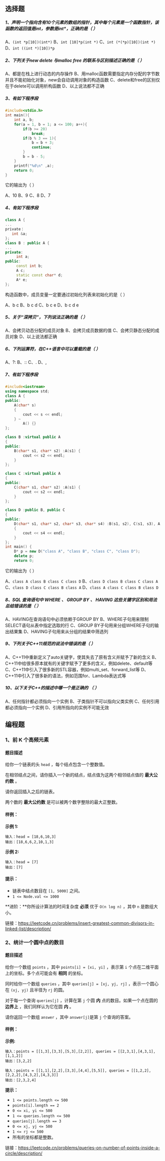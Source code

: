 

## 选择题

##### 1、声明一个指向含有10个元素的数组的指针，其中每个元素是一个函数指针，该函数的返回值是int，参数是int*，正确的是（   ）

A、`(int *p[10])(int*)`
B、`int [10]*p(int *)`
C、`int (*(*p)[10])(int *)`
D、`int ((int *)[10])*p`

##### 2、下列关于new delete 与malloc free 的联系与区别描述正确的是（   ）

A、都是在栈上进行动态的内存操作
B、用malloc函数需要指定内存分配的字节数并且不能初始化对象，new会自动调用对象的构造函数
C、delete和free的区别仅在于delete可以调用析构函数
D、以上说法都不正确

##### 3、有如下程序段

```c++
#include<stdio.h>
int main(){
    int a, b;
    for(a = 1, b = 1; a <= 100; a++){
        if(b >= 20)
            break;
        if(b % 3 == 1){
            b = b + 3;
            continue;
        }
        b = b - 5;
    }
    printf("%d\n" ,a);
    return 0;
}
```

它的输出为（   ）

A、10
B、9
C、8
D、7

##### 4、有如下程序段

```c++
class A {
...
private：
   int &a;
};
class B : public A {
...
private:
     int a;
public:
     const int b;
     A c;
     static const char* d;
     A* e;
};
```

构造函数中，成员变量一定要通过初始化列表来初始化的是（   ）

A、b c
B、b c d
C、b c e
D、b c d e

##### 5、关于“深拷贝”，下列说法正确的是（   ）

A、会拷贝动态分配的成员对象
B、会拷贝成员数据的值
C、会拷贝静态分配的成员对象
D、以上说法都正确

##### 6、下列运算符，在C++语言中可以重载的是（   ）

A、?:
B、::
C、.
D、,

##### 7、有如下程序段

```c++
#include<iostream>
using namespace std;
class A {
public:
	A(char* s)
	{
		cout << s << endl;
	} ~
		A() {}
};

class B :virtual public A
{
public:
	B(char* s1, char* s2) :A(s1) {
		cout << s2 << endl;
	}
};

class C :virtual public A
{
public:
	C(char* s1, char* s2) :A(s1) {
		cout << s2 << endl;
	}
};

class D :public B, public C
{
public:
	D(char* s1, char* s2, char* s3, char* s4) :B(s1, s2), C(s1, s3), A(s1)
	{
		cout << s4 << endl;
	}
};
int main() {
	D* p = new D("class A", "class B", "class C", "class D");
	delete p;
	return 0;
```

它的输出为（   ）

A、`class A class B class C class D` 
B、`class D class B class C class A` 
C、`class D class C class B class A` 
D、`class A class C class B class D` 

##### 8、SQL 查询语句中 WHERE 、 GROUP BY 、 HAVING 这些关键字区别和用法总结错误的是（   ）    

A、HAVING在查询语句中必须依赖于GROUP BY
B、WHERE子句用来限制SELECT语句从表中指定选取的行 
C、GROUP BY子句用来分组WHERE子句的输出结果集 
D、HAVING子句用来从分组的结果中筛选列  

##### 9、下列关于C++11规范的说法中错误的是（   ）

A、C++11中重新定义了auto关键字，使其失去了原有含义并赋予了新的含义
B、C++11中给很多原本就有的关键字赋予了更多的含义，例如delete、default等
C、C++11中引入了很多新的STL容器，例如multi_set、forward_list等
D、C++11中引入了很多新的语法，例如范围for、Lambda表达式等

##### 10、以下关于C++的描述中哪一个是正确的  （   ）

A、任何指针都必须指向一个实例 
B、子类指针不可以指向父类实例 
C、任何引用都必须指向一个实例 
D、引用所指向的实例不可能无效  

## 编程题

### 1、前 K 个高频元素

#### 题目描述

给你一个链表的头 `head` ，每个结点包含一个整数值。

在相邻结点之间，请你插入一个新的结点，结点值为这两个相邻结点值的 **最大公约数** 。

请你返回插入之后的链表。

两个数的 **最大公约数** 是可以被两个数字整除的最大正整数。

####  样例：

**示例 1:**

```
输入：head = [18,6,10,3]
输出：[18,6,6,2,10,1,3]
```

**示例 2:**

```
输入：head = [7]
输出：[7]
```

#### **提示：**

- 链表中结点数目在 `[1, 5000]` 之间。
- `1 <= Node.val <= 1000`

 

**进阶：**你所设计算法的时间复杂度 **必须** 优于 `O(n log n)` ，其中 `n` 是数组大小。

链接：https://leetcode.cn/problems/insert-greatest-common-divisors-in-linked-list/description/



### 2、统计一个圆中点的数目

#### 题目描述

给你一个数组 `points` ，其中 `points[i] = [xi, yi]` ，表示第 `i` 个点在二维平面上的坐标。多个点可能会有 **相同** 的坐标。

同时给你一个数组 `queries` ，其中 `queries[j] = [xj, yj, rj]` ，表示一个圆心在 `(xj, yj)` 且半径为 `rj` 的圆。

对于每一个查询 `queries[j]` ，计算在第 `j` 个圆 **内** 点的数目。如果一个点在圆的 **边界上** ，我们同样认为它在圆 **内** 。

请你返回一个数组 `answer` ，其中 `answer[j]`是第 `j` 个查询的答案。

####  样例：

**示例:**

```
输入：points = [[1,3],[3,3],[5,3],[2,2]], queries = [[2,3,1],[4,3,1],[1,1,2]]
输出：[3,2,2]

输入：points = [[1,1],[2,2],[3,3],[4,4],[5,5]], queries = [[1,2,2],[2,2,2],[4,3,2],[4,3,3]]
输出：[2,3,2,4]
```

**提示：**

- `1 <= points.length <= 500`
- `points[i].length == 2`
- `0 <= xi, yi <= 500`
- `1 <= queries.length <= 500`
- `queries[j].length == 3`
- `0 <= xj, yj <= 500`
- `1 <= rj <= 500`
- 所有的坐标都是整数。

链接：https://leetcode.cn/problems/queries-on-number-of-points-inside-a-circle/description/